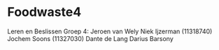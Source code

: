# Foodwaste4
Leren en Beslissen
Groep 4:
Jeroen van Wely
Niek Ijzerman (11318740)
Jochem Soons (11327030)
Dante de Lang
Darius Barsony
